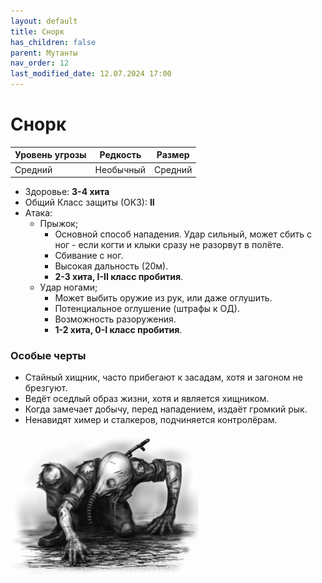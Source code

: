 ```yaml
---
layout: default
title: Снорк
has_children: false
parent: Мутанты
nav_order: 12
last_modified_date: 12.07.2024 17:00
---
```


# Снорк

| Уровень угрозы | Редкость  | Размер  |
|----------------|-----------|---------|
| Средний        | Необычный | Средний |

- Здоровье: **3-4 хита**
- Общий Класс защиты (ОКЗ): **II**
- Атака:
    - Прыжок;
        - Основной способ нападения. Удар сильный, может сбить с ног - если когти и клыки сразу не разорвут в полёте.
        - Сбивание с ног.
        - Высокая дальность (20м).
        - **2-3 хита, I-II класс пробития**.
    - Удар ногами;
        - Может выбить оружие из рук, или даже оглушить.
        - Потенциальное оглушение (штрафы к ОД).
        - Возможность разоружения.
        - **1-2 хита, 0-I класс пробития**.

### Особые черты
- Стайный хищник, часто прибегают к засадам, хотя и загоном не брезгуют.
- Ведёт оседлый образ жизни, хотя и является хищником.
- Когда замечает добычу, перед нападением, издаёт громкий рык.
- Ненавидят химер и сталкеров, подчиняется контролёрам.

<img src="https://github.com/ivatar39/stalker-ttrpg/blob/main/assets/images/monsters/Snork.webp?raw=true" alt="Snork" width="300"/>
